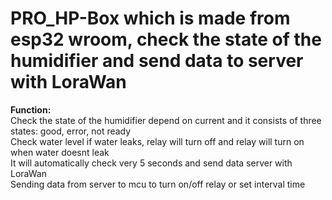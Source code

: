 # PRO_HP-Box which is made from esp32 wroom, check the state of the humidifier and send data to server with LoraWan
<p><strong>Function:</strong><br>
Check the state of the humidifier depend on current and it consists of three states: good, error, not ready<br>
Check water level if water leaks, relay will turn off and relay will turn on when water doesnt leak<br>
It will automatically check very 5 seconds and send data server with LoraWan<br>
Sending data from server to mcu to turn on/off relay or set interval time</p>
